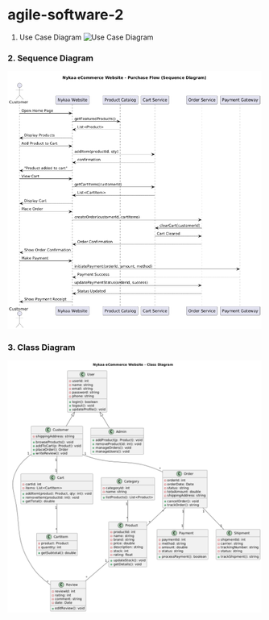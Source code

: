 # agile-software-2
1. Use Case Diagram
![Use Case Diagram]()

### 2. Sequence Diagram
![Sequence Diagram](https://github.com/jervinawiselin1303-cmd/agile-software-2/blob/main/sequence.png)

### 3. Class Diagram
![Class Diagram](https://github.com/jervinawiselin1303-cmd/agile-software-2/blob/main/class%20diagramm.png)

